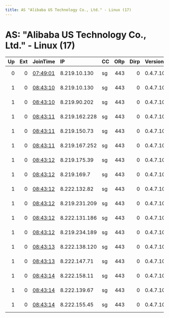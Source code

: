 ```yaml
---
title: AS "Alibaba US Technology Co., Ltd." - Linux (17)
---
```


# AS: "Alibaba US Technology Co., Ltd." - Linux (17)

|   Up |   Ext | JoinTime                                                                                              | IP            | CC   |   ORp |   Dirp | Version   | Contact          | Nickname    |   eFamMembers |
|-----:|------:|:------------------------------------------------------------------------------------------------------|:--------------|:-----|------:|-------:|:----------|:-----------------|:------------|--------------:|
|    0 |     0 | [07:49:01](https://nusenu.github.io/OrNetStats/w/relay/3551100B6AB83F3944D61DEED1670BFDECD586FD.html) | 8.219.10.130  | sg   |   443 |      0 | 0.4.7.10  | ebpf tor@163.com | ebpfRelay1  |             1 |
|    1 |     0 | [08:43:10](https://nusenu.github.io/OrNetStats/w/relay/05863ECAE392B6189571884763E8243D652DE122.html) | 8.219.10.130  | sg   |   443 |      0 | 0.4.7.10  | ebpf tor@163.com | ebpfRelay1  |             1 |
|    1 |     0 | [08:43:10](https://nusenu.github.io/OrNetStats/w/relay/867F13C6D694E122E4A9CE72C8476FE6B46AC69C.html) | 8.219.90.202  | sg   |   443 |      0 | 0.4.7.10  | ebpf tor@163.com | ebpfRelay2  |             1 |
|    1 |     0 | [08:43:11](https://nusenu.github.io/OrNetStats/w/relay/267114654239D56984407310E2E760F0235C4301.html) | 8.219.162.228 | sg   |   443 |      0 | 0.4.7.10  | ebpf tor@163.com | ebpfRelay4  |             1 |
|    1 |     0 | [08:43:11](https://nusenu.github.io/OrNetStats/w/relay/8B6746E367C299424C497216254779E23D23F41A.html) | 8.219.150.73  | sg   |   443 |      0 | 0.4.7.10  | ebpf tor@163.com | ebpfRelay3  |             1 |
|    1 |     0 | [08:43:11](https://nusenu.github.io/OrNetStats/w/relay/B25DF8069E0FDD55AA46B680B214AC63367560B8.html) | 8.219.167.252 | sg   |   443 |      0 | 0.4.7.10  | ebpf tor@163.com | ebpfRelay5  |             1 |
|    1 |     0 | [08:43:12](https://nusenu.github.io/OrNetStats/w/relay/267656EBD7A9EC24414D52FFE8EAB8616772D2AE.html) | 8.219.175.39  | sg   |   443 |      0 | 0.4.7.10  | ebpf tor@163.com | ebpfRelay7  |             1 |
|    1 |     0 | [08:43:12](https://nusenu.github.io/OrNetStats/w/relay/66ACA9BD028304F02E49089F49D81F1F7DF5CF2D.html) | 8.219.169.7   | sg   |   443 |      0 | 0.4.7.10  | ebpf tor@163.com | ebpfRelay6  |             1 |
|    1 |     0 | [08:43:12](https://nusenu.github.io/OrNetStats/w/relay/70393014C03CE693FC6D37CCDCF1282CD8394B7F.html) | 8.222.132.82  | sg   |   443 |      0 | 0.4.7.10  | ebpf tor@163.com | ebpfRelay11 |             1 |
|    1 |     0 | [08:43:12](https://nusenu.github.io/OrNetStats/w/relay/893F03C784DBBC3E43BF6642742685D02115E622.html) | 8.219.231.209 | sg   |   443 |      0 | 0.4.7.10  | ebpf tor@163.com | ebpfRelay8  |             1 |
|    1 |     0 | [08:43:12](https://nusenu.github.io/OrNetStats/w/relay/C196D7890BC301B0F4936F496FDAB71126F3E690.html) | 8.222.131.186 | sg   |   443 |      0 | 0.4.7.10  | ebpf tor@163.com | ebpfRelay10 |             1 |
|    1 |     0 | [08:43:12](https://nusenu.github.io/OrNetStats/w/relay/D6BD6E2AA64278707DC46A3E17E45D9D5FD44E8F.html) | 8.219.234.189 | sg   |   443 |      0 | 0.4.7.10  | ebpf tor@163.com | ebpfRelay9  |             1 |
|    1 |     0 | [08:43:13](https://nusenu.github.io/OrNetStats/w/relay/24FDC4740D21B60E102C77FF674731F143023156.html) | 8.222.138.120 | sg   |   443 |      0 | 0.4.7.10  | ebpf tor@163.com | ebpfRelay12 |             1 |
|    1 |     0 | [08:43:13](https://nusenu.github.io/OrNetStats/w/relay/924F5E59DAE1A80F7CFDA57453514F5A23DC7970.html) | 8.222.147.71  | sg   |   443 |      0 | 0.4.7.10  | ebpf tor@163.com | ebpfRelay14 |             1 |
|    1 |     0 | [08:43:14](https://nusenu.github.io/OrNetStats/w/relay/3F27DB1DADCD04CDEE16617AB16165B706C6228B.html) | 8.222.158.11  | sg   |   443 |      0 | 0.4.7.10  | ebpf tor@163.com | ebpfRelay16 |             1 |
|    1 |     0 | [08:43:14](https://nusenu.github.io/OrNetStats/w/relay/B0F7B54ABA6EFD1B72C2541B3D9ABBAC2BB9827A.html) | 8.222.139.67  | sg   |   443 |      0 | 0.4.7.10  | ebpf tor@163.com | ebpfRelay13 |             1 |
|    1 |     0 | [08:43:14](https://nusenu.github.io/OrNetStats/w/relay/B9E5F5056CFD371D2F4A868C4C134C828B38488A.html) | 8.222.155.45  | sg   |   443 |      0 | 0.4.7.10  | ebpf tor@163.com | ebpfRelay15 |             1 |
